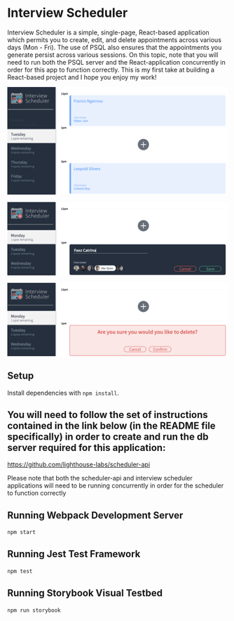 # Interview Scheduler

Interview Scheduler is a simple, single-page, React-based application which permits you to create, edit, and delete appointments across various days (Mon - Fri). The use of PSQL also ensures that the appointments you generate persist across various sessions. On this topic, note that you will need to run both the PSQL server and the React-application concurrently in order for this app to function correctly. This is my first take at building a React-based project and I hope you enjoy my work!

!["Screenshot of main view"](https://github.com/FaezCat/scheduler/blob/master/docs/mainDisplay.png?raw=true)

!["Screenshot of creating/editing an appointment"](https://github.com/FaezCat/scheduler/blob/master/docs/createAndEdit.png?raw=true)

!["Screenshot of deleting an appointment"](https://github.com/FaezCat/scheduler/blob/master/docs/delete.png?raw=true)

## Setup

Install dependencies with `npm install`.

## You will need to follow the set of instructions contained in the link below (in the README file specifically) in order to create and run the db server required for this application:

https://github.com/lighthouse-labs/scheduler-api

Please note that both the scheduler-api and interview scheduler applications will need to be running concurrently in order for the scheduler to function correctly

## Running Webpack Development Server

```sh
npm start
```

## Running Jest Test Framework

```sh
npm test
```

## Running Storybook Visual Testbed

```sh
npm run storybook
```
